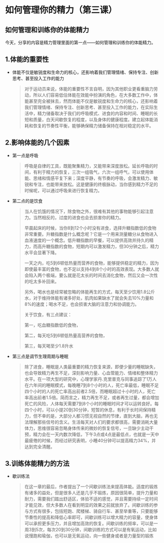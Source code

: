 # 如何管理你的精力（第三课）

## 如何管理和训练你的体能精力

今天，分享的内容是精力管理里面的第一点——如何管理和训练你的体能精力。



## 1.体能的重要性

- 体能不仅是敏锐度和生命力的核心，还影响着我们管理情绪、保持专注、创新思考、甚至投入工作的能力

  > 对于运动员来说，体能的重要性不言自明，因为其他职业更看重脑力劳动，所以人们容易低估体能在效能中扮演的角色，在大多数工作中，体能甚至完全被抹去，然而体能不仅是敏锐度和生命力的核心，还影响着我们管理情绪、保持专注、创新思考、甚至投入工作的能力，在实际生活中，精力储备取决于我们的呼吸模式、进食的内容和时间、睡眠的长短和质量，白天间歇恢复的程度，以及身体的健康程度。建立起体能消耗和恢复的节奏性平衡，能够确保精力储备保持在相对稳定的水平。

  

## 2.影响体能的几个因素

- 第一点是呼吸

  > 呼吸是自律的工具，既能聚集精力，又能带来深度放松。延长呼吸的时间，有利于精力的恢复，三次一组吸气，六次一组呼气，可以使用体能、思绪和情感平复下来；深度平静，有节奏的呼吸，会激发精力、敏锐和专注，也能带来放松。这是健康的终极脉动，当你感到精力不足的时候呢，可以通过呼吸来进行恢复精力。

  

- 第二点的是饮食

  >当人在饥饿的情况下，除食物之外，很难有其他的事物能够引起注意力。当然相反的，过度的进食也会去损害你的精力。
  >
  >早晨起床的时候，当你8到12个小时没有进食，选择升糖指数低的食物非常重要。升糖指数是什么概念呢？它是一个用来测量糖分从食物进入血液速度的一个概念。低升糖指数的早餐，可以提供高效并持久的精力，而高升糖指数的食物，短期内可以激发精力，但30分钟之后，精力水平会显著下降。
  >
  >一天之内，吃5到6顿低热量而营养的食物，能够提供稳定的精力，因为即使最丰富的食物，也不足以支持4到8个小时的高效表现。大多数人就会陷入两个极端，要么就是花太长的时间去消化食物，然后又会一次性的吃太多补回来。
  >
  >另外，喝水也是经常被忽略的体能再生的方式，每天至少饮用1.8公斤水，对于维持体能有诸多好处，肌肉如果缺水了就会失去10%力量和8%的速度；喝水不足，也会损害大脑的注意力和协调能力。
  >
  >
  >
  >关于饮食，有三点建议：
  >
  >第一，吃血糖指数低的食物，
  >
  >第二，每天吃5到6顿低热量高营养的食物，
  >
  >第三，每天喝至少1.8升水

  

- 第三点是调节生理周期与睡眠

  >除了进食，睡眠是人类最重要的精力恢复来源，即便少量的睡眠缺失，也会导致精力再生不足，深刻影响力量、心血管能力、情绪和整体精力水平。在一项大型的研究中，心理学家丹.克里普克与同事追踪了1万人在六年间的睡眠模式，每晚睡7到8个小时的人，死亡率最低，睡眠不足四个小时的人的死亡率高出前者2.5倍，而睡眠超过十小时的人，死亡率高出前者1.5倍。简而言之，精力再生不足，或者再生过量，都会增加死亡的风险，人体每天需要7到8个小时的睡眠时间才可以运转良好。每四个小时，可以小提20到30分钟，短暂的休息，有利于长时间保持精力，但不幸的是，大部分人都习惯无视自然的节律，直到大脑，再也无法理解那些信号的含义。生活每天对人们的要求都很高，需要消耗大量体力，思维很容易忽略身体传来的微妙的恢复信号，一旦缺少主动干预，精力会在一天内数次降低，下午3点或4点是最低点，也就是一天中最疲倦的时候，而经过研究表明，小睡40分钟可以提高精力34%，并达到完全清醒。

  

## 3.训练体能精力的方法

- 歇训练法

  > 在这一章的最后，作者提出了一个间歇训练法来提高体能。适度的锻炼有诸多的益处，但是很多人还是几乎不锻炼，原因很简单，提升力量和耐力，需要我们踏出舒适区，体验不适的感觉，并且需要持续一定时间才能见效，但大多数人在看到明显的效果之前就放弃了。间歇训练的参与方式有很多，包括短跑、爬楼梯、骑自行车、甚至举重等，只要能够节奏性的提高和降低心率即可，间歇训练可以增大精力的容量，使身体可以承担更多压力，并且增加高效的恢复。间歇训练的频率，可以是一周3到5次，每次20到30分钟，间歇训练的方式可以是有氧运动，比如说慢跑和瑜伽，也可以是无氧运动，向一些健身或者是力量型的锻炼

